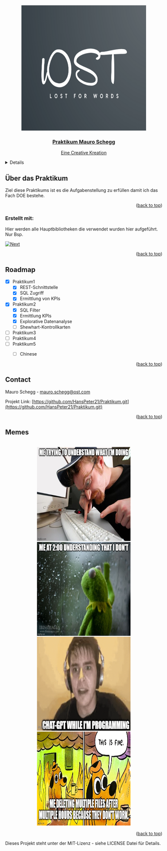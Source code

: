 <!-- Improved compatibility of back to top link: See: https://github.com/othneildrew/Best-README-Template/pull/73 -->
<a id="readme-top"></a>
<!--
*** Thanks for checking out the Best-README-Template. If you have a suggestion
*** that would make this better, please fork the repo and create a pull request
*** or simply open an issue with the tag "enhancement".
*** Don't forget to give the project a star!
*** Thanks again! Now go create something AMAZING! :D
-->


<!-- PROJECT LOGO -->
<br />
<div align="center">
  <a href="https://github.com/HansPeter21/Praktikum?tab=readme-ov-file">
    <img src="images/lOST.png" alt="Logo" width="400" height="400">

  <h3 align="center">Praktikum Mauro Schegg</h3>

  <p align="center">
    Eine Creative Kreation
    <br />
  </p>
</div>



<details>
  <summary>Inhaltsverzeichnis</summary>
  <ol>
    <li>
      <a href="#about-the-project">Über das Praktikum</a>
      <ul>
        <li><a href="#built-with">Erstellt mit</a></li>
      </ul>
    </li>
    <li><a href="#roadmap">Roadmap</a></li>
    <li><a href="#contact">Contact</a></li>
    <li><a href="#memes">Memes</a></li> <!-- Link to Memes section -->
  </ol>
</details>




<!-- ABOUT THE PROJECT -->
## Über das Praktikum
Ziel diese Praktikums ist es die Aufgabenstellung zu erfüllen damit ich das Fach DOE bestehe.

<p align="right">(<a href="#readme-top">back to top</a>)</p>



### Erstellt mit:

Hier werden alle Hauptbibliotheken die verwendet wurden hier aufgeführt. Nur Bsp.

[![Next][pandas.py]][Next-url]


<p align="right">(<a href="#readme-top">back to top</a>)</p>

<!-- ROADMAP -->
## Roadmap

- [x] Praktikum1
    - [x] REST-Schnittstelle
    - [x] SQL Zugriff
    - [x] Ermittlung von KPIs
- [x] Praktikum2
    - [x] SQL Filter
    - [x] Ermittlung KPIs
    - [x] Explorative Datenanalyse
    - [ ] Shewhart-Kontrollkarten
- [ ] Praktikum3
- [ ] Praktikum4
- [ ] Praktikum5
    - [ ] Chinese


<p align="right">(<a href="#readme-top">back to top</a>)</p>


<!-- CONTACT -->
## Contact

Mauro Schegg  - mauro.schegg@ost.com

Projekt Link: [https://github.com/HansPeter21/Praktikum.git](https://github.com/HansPeter21/Praktikum.git)

<p align="right">(<a href="#readme-top">back to top</a>)</p>

<!-- MEMES -->
## Memes
<br />
<div align="center">
    <a href="https://github.com/HansPeter21/Praktikum?tab=readme-ov-file">
    <img src="images/my_life.png" alt="Logo" width="300" height="300">
  </a>
  </a>
    <a href="https://github.com/HansPeter21/Praktikum?tab=readme-ov-file">
    <img src="images/sad_mauro.jpg" alt="Logo" width="300" height="300">
  </a>
  <!-- GIF -->
  <a href="https://github.com/HansPeter21/Praktikum?tab=readme-ov-file">
    <img src="images/Sweating.gif" alt="Funny GIF" width="300" height="300">
  </a>
  </a>
    <a href="https://github.com/HansPeter21/Praktikum?tab=readme-ov-file">
    <img src="images/Its_fine.jpg" alt="Logo" width="300" height="300">
  </a>
  </p>
</div>
<p align="right">(<a href="#readme-top">back to top</a>)</p>

<!-- MARKDOWN LINKS & IMAGES -->
<!-- https://www.markdownguide.org/basic-syntax/#reference-style-links -->

[pandas.py]: https://numfocus.org/wp-content/uploads/2016/07/pandas-logo-300.png
[Next-url]: https://numpy.org/
[React.js]: https://img.shields.io/badge/React-20232A?style=for-the-badge&logo=react&logoColor=61DAFB
[React-url]: https://reactjs.org/


Dieses Projekt steht unter der MIT-Lizenz - siehe LICENSE Datei für Details.